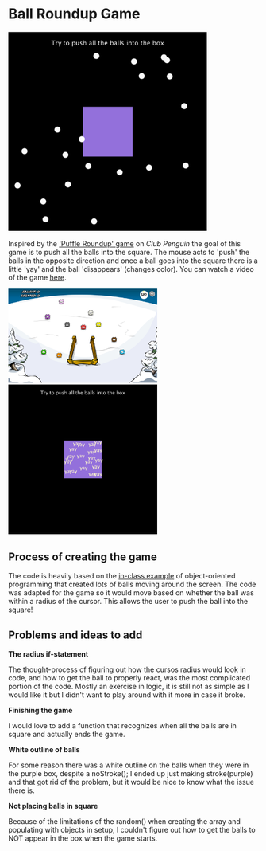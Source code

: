 # Ball Roundup Game
<img src="ballroundup.jpg" width="400" height="400">

Inspired by the ['Puffle Roundup' game](https://www.youtube.com/watch?v=1CJY_f6Bb98) on *Club Penguin* the goal of this game is to push all the balls into the square. The mouse acts to 'push' the balls in the opposite direction and once a ball goes into the square there is a little 'yay' and the ball 'disappears' (changes color).
You can watch a video of the game [here](https://youtu.be/jNPc2PBGi4E).

<img src="puffleroundup.jpg" width="300">
<img src="ballroundupyay.jpg" width="300">

## Process of creating the game

The code is heavily based on the [in-class example](https://github.com/michaelshiloh/simpleProcessingClassExample) of object-oriented programming that created lots of balls moving around the screen. The code was adapted for the game so it would move based on whether the ball was within a radius of the cursor. This allows the user to push the ball into the square!

## Problems and ideas to add

**The radius if-statement**

The thought-process of figuring out how the cursos radius would look in code, and how to get the ball to properly react, was the most complicated portion of the code. Mostly an exercise in logic, it is still not as simple as I would like it but I didn't want to play around with it more in case it broke. 

**Finishing the game**

I would love to add a function that recognizes when all the balls are in square and actually ends the game.

**White outline of balls**

For some reason there was a white outline on the balls when they were in the purple box, despite a noStroke(); I ended up just making stroke(purple) and that got rid of the problem, but it would be nice to know what the issue there is. 

**Not placing balls in square**

Because of the limitations of the random() when creating the array and populating with objects in setup, I couldn't figure out how to get the balls to NOT appear in the box when the game starts. 




